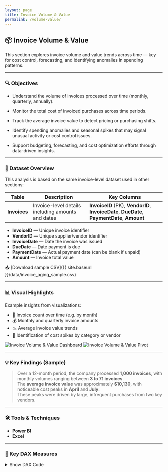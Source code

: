```yaml
---
layout: page
title: Invoice Volume & Value
permalink: /volume-value/
---
```


## 📦 Invoice Volume & Value

This section explores invoice volume and value trends across time — key for cost control, forecasting, and identifying anomalies in spending patterns.

---

### 🔍 Objectives

- Understand the volume of invoices processed over time (monthly, quarterly, annually).

- Monitor the total cost of invoiced purchases across time periods.

- Track the average invoice value to detect pricing or purchasing shifts.

- Identify spending anomalies and seasonal spikes that may signal unusual activity or cost control issues.

- Support budgeting, forecasting, and cost optimization efforts through data-driven insights.


---

### 🧾 Dataset Overview

This analysis is based on the same invoice-level dataset used in other sections:

| Table      | Description                                       | Key Columns                                       |
|------------|--------------------------------------------------|--------------------------------------------------|
| **Invoices** | Invoice-level details including amounts and dates | **InvoiceID** (PK), **VendorID**, **InvoiceDate**, **DueDate**, **PaymentDate**, **Amount** |

- **InvoiceID** — Unique invoice identifier  
- **VendorID** — Unique supplier/vendor identifier  
- **InvoiceDate** — Date the invoice was issued  
- **DueDate** — Date payment is due  
- **PaymentDate** — Actual payment date (can be blank if unpaid)  
- **Amount** — Invoice total value  

📥 [Download sample CSV]({{ site.baseurl }}/data/invoice_aging_sample.csv)

---

### 📊 Visual Highlights

Example insights from visualizations:

- 📅 Invoice count over time (e.g. by month)
- 💰 Monthly and quarterly invoice amounts
- 📉 Average invoice value trends
- 📌 Identification of cost spikes by category or vendor

<img src="{{ site.baseurl }}/assets/invoice-volume-value-dashboard.png" alt="Invoice Volume & Value Dashboard" class="rounded-xl shadow-md mt-4" />
<img src="{{ site.baseurl }}/assets/invoice-volume-value-pivot.png" alt="Invoice Volume & Value Pivot" class="rounded-xl shadow-md mt-4" />

---

### 💡 Key Findings (Sample)

> Over a 12-month period, the company processed **1,000 invoices**, with monthly volumes ranging between **3 to 71 invoices**.  
> The **average invoice value** was approximately **$10,130**, with noticeable cost peaks in **April** and **July**.  
> These peaks were driven by large, infrequent purchases from two key vendors.

---

### 🛠 Tools & Techniques

- **Power BI** 
- **Excel** 

---

### 🔧 Key DAX Measures

<details>
<summary>Show DAX Code</summary>

<pre><code class="language-dax">
TotalInvoiceAmount = 
SUM('Invoices'[Amount])

InvoiceCount = 
COUNT('Invoices'[InvoiceID])

AverageInvoiceValue = 
DIVIDE([TotalInvoiceAmount], [InvoiceCount], 0)

InvoiceMonth = 
FORMAT('Invoices'[InvoiceDate], "YYYY-MM")

InvoiceQuarter = 
"Q" & FORMAT('Invoices'[InvoiceDate], "Q") & " " & YEAR('Invoices'[InvoiceDate])

MonthlyInvoiceAmount = 
CALCULATE(
    [TotalInvoiceAmount],
    GROUPBY('Invoices', 'Invoices'[InvoiceMonth])
)

MonthlyInvoiceCount = 
CALCULATE(
    [InvoiceCount],
    GROUPBY('Invoices', 'Invoices'[InvoiceMonth])
)
</code></pre>

</details>
